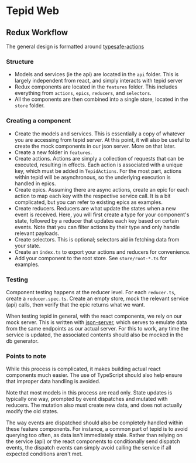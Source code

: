 # Tepid Web

## Redux Workflow

The general design is formatted around [typesafe-actions](https://github.com/piotrwitek/typesafe-actions)

### Structure

* Models and services (ie the api) are located in the `api` folder. 
This is largely independent from react, and simply interacts with tepid server
* Redux components are located in the `features` folder.
This includes everything from `actions`, `epics`, `reducers`, and `selectors`.
* All the components are then combined into a single store, located in the `store` folder.

### Creating a component

* Create the models and services. 
This is essentially a copy of whatever you are accessing from tepid server.
At this point, it will also be useful to create the mock components in our json server. More on that later.
* Create a new folder in `features`.
* Create actions. 
Actions are simply a collection of requests that can be executed, resulting in effects.
Each action is associated with a unique key, which must be added in `TepidActions`.
For the most part, actions within tepid will be asynchronous, so the underlying execution is handled in epics.
* Create epics. 
Assuming there are async actions, create an epic for each action to map each key with the respective service call.
It is a bit complicated, but you can refer to existing epics as examples.
* Create reducers.
Reducers are what update the states when a new event is received. 
Here, you will first create a type for your component's state, 
followed by a reducer that updates each key based on certain events.
Note that you can filter actions by their type and only handle relevant payloads.
* Create selectors.
This is optional; selectors aid in fetching data from your state.
* Create an `index.ts` to export your actions and reducers for convenience.
* Add your component to the root store. See `store/root-*.ts` for examples.

### Testing

Component testing happens at the reducer level. For each `reducer.ts`, create a `reducer.spec.ts`.
Create an empty store, mock the relevant service (api) calls, then verify that the epic returns what we want.

When testing tepid in general, with the react components, we rely on our mock server.
This is written with [json-server](https://github.com/typicode/json-server), 
which serves to emulate data from the same endpoints as our actual server.
For this to work, any time the service is updated, the associated contents should also be mocked in the db generator.

### Points to note

While this process is complicated, it makes building actual react components much easier.
The use of TypeScript should also help ensure that improper data handling is avoided.

Note that most models in this process are read only.
State updates is typically one way, prompted by event dispatches and mutated with reducers.
The mutation also must create new data, and does not actually modify the old states.

The way events are dispatched should also be completely handled within these feature components.
For instance, a common part of tepid is to avoid querying too often, as data isn't immediately stale.
Rather than relying on the service (api) or the react components to conditionally send dispatch events,
the dispatch events can simply avoid calling the service if all expected conditions aren't met.